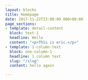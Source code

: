 ```yaml
---
layout: blocks
title: Homepage
date: 2017-11-22T23:00:00.000+00:00
page_sections:
- template: detail-content
  block: text-1
  headline: Hello
  content: "<p>This is eric.</p>"
- template: 1-column-text
  block: one-column-1
  headline: 1 column text
  slug: "/slug"
  content: hello again

---
```


